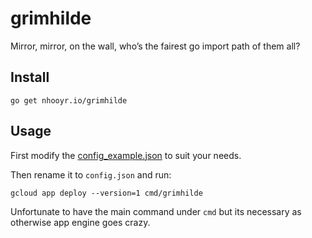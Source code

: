 # grimhilde

Mirror, mirror, on the wall, who’s the fairest go import path of them all?

## Install

```
go get nhooyr.io/grimhilde
```

## Usage

First modify the [config_example.json](./cmd/grimhilde/config_example.json) to suit your needs.

Then rename it to `config.json` and run:

```
gcloud app deploy --version=1 cmd/grimhilde
```

Unfortunate to have the main command under `cmd` but its necessary as otherwise app engine goes crazy.
